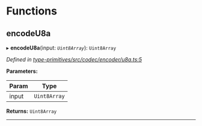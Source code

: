 

# Functions

<a id="encodeu8a"></a>

##  encodeU8a

▸ **encodeU8a**(input: *`Uint8Array`*): `Uint8Array`

*Defined in [type-primitives/src/codec/encoder/u8a.ts:5](https://github.com/polkadot-js/api/blob/ef78f2a/packages/type-primitives/src/codec/encoder/u8a.ts#L5)*

**Parameters:**

| Param | Type |
| ------ | ------ |
| input | `Uint8Array` |

**Returns:** `Uint8Array`

___

